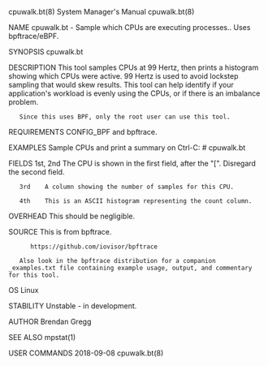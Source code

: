 cpuwalk.bt(8)							    System Manager's Manual							 cpuwalk.bt(8)

NAME
       cpuwalk.bt - Sample which CPUs are executing processes.. Uses bpftrace/eBPF.

SYNOPSIS
       cpuwalk.bt

DESCRIPTION
       This tool samples CPUs at 99 Hertz, then prints a histogram showing which CPUs were active. 99 Hertz is used to avoid lockstep sampling that would skew
       results. This tool can help identify if your application's workload is evenly using the CPUs, or if there is an imbalance problem.

       Since this uses BPF, only the root user can use this tool.

REQUIREMENTS
       CONFIG_BPF and bpftrace.

EXAMPLES
       Sample CPUs and print a summary on Ctrl-C:
	      # cpuwalk.bt

FIELDS
       1st, 2nd
	      The CPU is shown in the first field, after the "[". Disregard the second field.

       3rd    A column showing the number of samples for this CPU.

       4th    This is an ASCII histogram representing the count column.

OVERHEAD
       This should be negligible.

SOURCE
       This is from bpftrace.

	      https://github.com/iovisor/bpftrace

       Also look in the bpftrace distribution for a companion _examples.txt file containing example usage, output, and commentary for this tool.

OS
       Linux

STABILITY
       Unstable - in development.

AUTHOR
       Brendan Gregg

SEE ALSO
       mpstat(1)

USER COMMANDS								  2018-09-08								 cpuwalk.bt(8)
